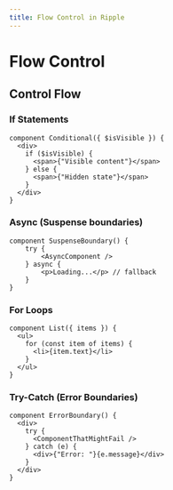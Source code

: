 ```yaml
---
title: Flow Control in Ripple
---
```


# Flow Control

## Control Flow

### If Statements
```ripple
component Conditional({ $isVisible }) {
  <div>
    if ($isVisible) {
      <span>{"Visible content"}</span>
    } else {
      <span>{"Hidden state"}</span>
    }
  </div>
}
```

### Async (Suspense boundaries)
```ripple
component SuspenseBoundary() {
	try {
		<AsyncComponent />
	} async {
		<p>Loading...</p> // fallback
	}
}
```


### For Loops
```ripple
component List({ items }) {
  <ul>
    for (const item of items) {
      <li>{item.text}</li>
    }
  </ul>
}
```

### Try-Catch (Error Boundaries)
```ripple
component ErrorBoundary() {
  <div>
    try {
      <ComponentThatMightFail />
    } catch (e) {
      <div>{"Error: "}{e.message}</div>
    }
  </div>
}
```
